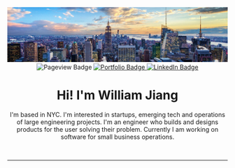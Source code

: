 
<div id="header" align="center">
  <img src="1672159096554.jpeg"/>
</div>
<div id="badges" align="center">
  <a> 
    <img src="https://komarev.com/ghpvc/?username=williamjiang26&style=for-the-badge&label=VIEWS" alt="Pageview Badge"/>
  </a>
  <a href="http://williamjiang.me">
    <img src="https://img.shields.io/badge/Portfolio-yellow?style=for-the-badge&" alt="Portfolio Badge"/>
  </a>
  <a href="https://www.linkedin.com/in/williamjiang26/">
    <img src="https://img.shields.io/badge/LinkedIn-blue?style=for-the-badge&logo=linkedin&logoColor=white" alt="LinkedIn Badge"/>
  </a>
</div>
<p align="center">
<h1 align="center"><strong>Hi! I'm William Jiang</strong></h1>
<div align="center">
    I'm based in NYC. I'm interested in startups, emerging tech and operations of large engineering projects.  I'm an engineer who builds and designs products for the user solving their problem. Currently I am working on software for small business operations.
</div>
</p>
<br>

---


